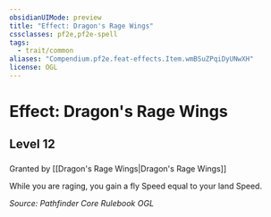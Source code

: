 ```yaml
---
obsidianUIMode: preview
title: "Effect: Dragon's Rage Wings"
cssclasses: pf2e,pf2e-spell
tags:
  - trait/common
aliases: "Compendium.pf2e.feat-effects.Item.wmBSuZPqiDyUNwXH"
license: OGL
---
```

# Effect: Dragon's Rage Wings
## Level 12
### 






Granted by [[Dragon's Rage Wings|Dragon's Rage Wings]]

While you are raging, you gain a fly Speed equal to your land Speed.

*Source: Pathfinder Core Rulebook*
*OGL*